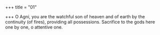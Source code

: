 +++
title = "01"

+++
O Agni, you are the watchful son of heaven and of earth by the
continuity (of fires), providing all possessions.
Sacrifice to the gods here one by one, o attentive one.